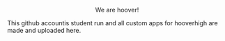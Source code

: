 <div style="text-align: center">
  <p>We are hoover!</p>
</div>

This github accountis student run and all custom apps for hooverhigh are made and uploaded here.
